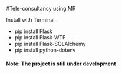 #Tele-consultancy using MR

Install with Terminal

- pip install Flask
- pip install Flask-WTF
- pip install Flask-SQLAlchemy
- pip install python-dotenv

#### <b>Note</b>: The project is still under development
